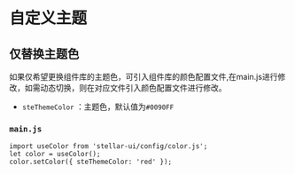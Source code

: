 # 自定义主题

## 仅替换主题色

如果仅希望更换组件库的主题色，可引入组件库的颜色配置文件,在main.js进行修改，如需动态切换，则在对应文件引入颜色配置文件进行修改。

-   `steThemeColor` ：主题色，默认值为`#0090FF`

### `main.js`

```
import useColor from 'stellar-ui/config/color.js';
let color = useColor();
color.setColor({ steThemeColor: 'red' });
```
